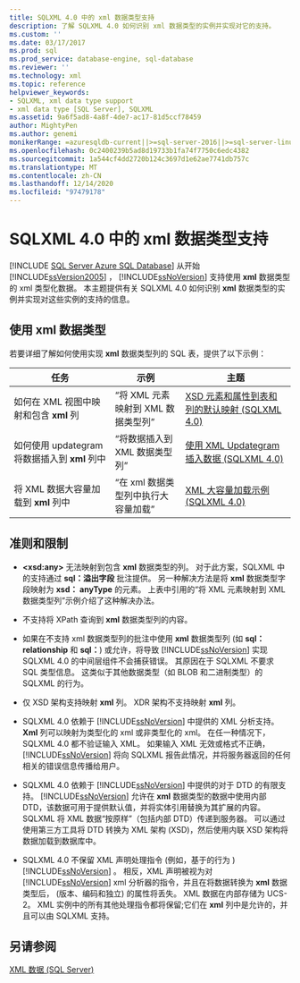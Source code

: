 ```yaml
---
title: SQLXML 4.0 中的 xml 数据类型支持
description: 了解 SQLXML 4.0 如何识别 xml 数据类型的实例并实现对它的支持。
ms.custom: ''
ms.date: 03/17/2017
ms.prod: sql
ms.prod_service: database-engine, sql-database
ms.reviewer: ''
ms.technology: xml
ms.topic: reference
helpviewer_keywords:
- SQLXML, xml data type support
- xml data type [SQL Server], SQLXML
ms.assetid: 9a6f5ad8-4a8f-4de7-ac17-81d5ccf78459
author: MightyPen
ms.author: genemi
monikerRange: =azuresqldb-current||>=sql-server-2016||>=sql-server-linux-2017||=azuresqldb-mi-current
ms.openlocfilehash: 0c2400239b5ad8d19733b1fa74f7750c6edc4382
ms.sourcegitcommit: 1a544cf4dd2720b124c3697d1e62ae7741db757c
ms.translationtype: MT
ms.contentlocale: zh-CN
ms.lasthandoff: 12/14/2020
ms.locfileid: "97479178"
---
```

# <a name="xml-data-type-support-in-sqlxml-40"></a>SQLXML 4.0 中的 xml 数据类型支持
[!INCLUDE [SQL Server Azure SQL Database](../../includes/applies-to-version/sql-asdb.md)]
  从开始 [!INCLUDE[ssVersion2005](../../includes/ssversion2005-md.md)] ， [!INCLUDE[ssNoVersion](../../includes/ssnoversion-md.md)] 支持使用 **xml** 数据类型的 xml 类型化数据。 本主题提供有关 SQLXML 4.0 如何识别 **xml** 数据类型的实例并实现对这些实例的支持的信息。  
  
## <a name="working-with-xml-data-types"></a>使用 xml 数据类型  
 若要详细了解如何使用实现 **xml** 数据类型列的 SQL 表，提供了以下示例：  
  
|任务|示例|主题|  
|----------|-------------|-----------|  
|如何在 XML 视图中映射和包含 **xml** 列|“将 XML 元素映射到 XML 数据类型列”|[XSD 元素和属性到表和列的默认映射 &#40;SQLXML 4.0&#41;](../../relational-databases/sqlxml-annotated-xsd-schemas-using/default-mapping-of-xsd-elements-and-attributes-to-tables-and-columns-sqlxml-4-0.md)|  
|如何使用 updategram 将数据插入到 **xml** 列中|“将数据插入到 XML 数据类型列”|[使用 XML Updategram 插入数据 &#40;SQLXML 4.0&#41;](../../relational-databases/sqlxml-annotated-xsd-schemas-xpath-queries/updategrams/inserting-data-using-xml-updategrams-sqlxml-4-0.md)|  
|将 XML 数据大容量加载到 **xml** 列中|“在 xml 数据类型列中执行大容量加载”|[XML 大容量加载示例 &#40;SQLXML 4.0&#41;](../../relational-databases/sqlxml-annotated-xsd-schemas-xpath-queries/bulk-load-xml/xml-bulk-load-examples-sqlxml-4-0.md)|  
  
## <a name="guidelines-and-limitations"></a>准则和限制  
  
-   **\<xsd:any>** 无法映射到包含 **xml** 数据类型的列。 对于此方案，SQLXML 中的支持通过 **sql：溢出字段** 批注提供。 另一种解决方法是将 **xml** 数据类型字段映射为 **xsd： anyType** 的元素。 上表中引用的“将 XML 元素映射到 XML 数据类型列”示例介绍了这种解决办法。  
  
-   不支持将 XPath 查询到 **xml** 数据类型列的内容。  
  
-   如果在不支持 xml 数据类型列的批注中使用 **xml** 数据类型列 (如 **sql： relationship** 和 **sql：**) 或允许，将导致 [!INCLUDE[ssNoVersion](../../includes/ssnoversion-md.md)] 实现 SQLXML 4.0 的中间层组件不会捕获错误。 其原因在于 SQLXML 不要求 SQL 类型信息。 这类似于其他数据类型（如 BLOB 和二进制类型）的 SQLXML 的行为。  
  
-   仅 XSD 架构支持映射 **xml** 列。 XDR 架构不支持映射 **xml** 列。  
  
-   SQLXML 4.0 依赖于 [!INCLUDE[ssNoVersion](../../includes/ssnoversion-md.md)] 中提供的 XML 分析支持。 **Xml** 列可以映射为类型化的 xml 或非类型化的 xml。 在任一种情况下，SQLXML 4.0 都不验证输入 XML。  如果输入 XML 无效或格式不正确，[!INCLUDE[ssNoVersion](../../includes/ssnoversion-md.md)] 将向 SQLXML 报告此情况，并将服务器返回的任何相关的错误信息传播给用户。  
  
-   SQLXML 4.0 依赖于 [!INCLUDE[ssNoVersion](../../includes/ssnoversion-md.md)] 中提供的对于 DTD 的有限支持。 [!INCLUDE[ssNoVersion](../../includes/ssnoversion-md.md)] 允许在 **xml** 数据类型的数据中使用内部 DTD，该数据可用于提供默认值，并将实体引用替换为其扩展的内容。 SQLXML 将 XML 数据“按原样”（包括内部 DTD）传递到服务器。 可以通过使用第三方工具将 DTD 转换为 XML 架构 (XSD)，然后使用内联 XSD 架构将数据加载到数据库中。  
  
-   SQLXML 4.0 不保留 XML 声明处理指令 (例如，基于的行为 ) [!INCLUDE[ssNoVersion](../../includes/ssnoversion-md.md)] 。 相反，XML 声明被视为对 [!INCLUDE[ssNoVersion](../../includes/ssnoversion-md.md)] xml 分析器的指令，并且在将数据转换为 **xml** 数据类型后， (版本、编码和独立) 的属性将丢失。 XML 数据在内部存储为 UCS-2。 XML 实例中的所有其他处理指令都将保留;它们在 **xml** 列中是允许的，并且可以由 SQLXML 支持。  
  
## <a name="see-also"></a>另请参阅  
 [XML 数据 (SQL Server)](../../relational-databases/xml/xml-data-sql-server.md)  
  
  
